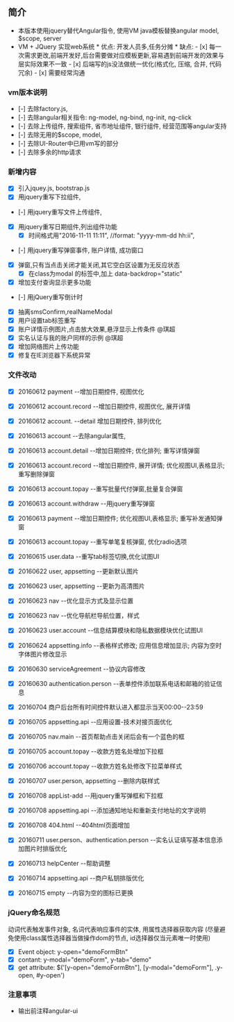 ## 简介
   * 本版本使用jquery替代Angular指令, 使用VM java模板替换angular model, $scope, server
   * VM + JQuery 实现web系统
    * 优点: 开发人员多,任务分摊
    * 缺点:
          - [x] 每一次需求更改,前端开发好,后台需要做对应模板更新,容易遇到前端开发的效果与层实际效果不一致
          - [x] 后端写的js没法做统一优化(格式化, 压缩, 合并, 代码冗余)
          - [x] 需要经常沟通

### vm版本说明
   - [-] 去除factory.js,
   - [-] 去除angular相关指令: ng-model, ng-bind, ng-init, ng-click
   - [-] 去除上传组件, 搜索组件, 省市地址组件, 银行组件, 经营范围等angular支持
   - [-] 去除无用的$scope, model,
   - [-] 去除UI-Router中已用vm写的部分
   - [-] 去除多余的http请求

### 新增内容
   - [x] 引入jquey.js, bootstrap.js
   - [x] 用jquery重写下拉组件,
   - [-] 用jquery重写文件上传组件,
   - [x] 用jquery重写日期组件,列出组件功能
       - [x] 时间格式用"2016-11-11 11:11",  //format: "yyyy-mm-dd hh:ii",
   - [-] 用jquery重写弹窗事件, 账户详情, 成功窗口
   - [x] 弹窗,只有当点击关闭才能关闭,其它空白区设置为无反应状态
       - [x] 在class为modal 的标签中,加上 data-backdrop="static"
   - [x] 增加支付查询显示更多功能
   - [-] 用jQuery重写倒计时
   - [x] 抽离smsConfirm,realNameModal
   - [x] 用户设置tab标签重写
   - [x] 账户详情示例图片,点击放大效果,悬浮显示上传条件 @琪超
   - [x] 实名认证与我的账户同样的示例 @琪超
   - [x] 增加网络图片上传功能
   - [x] 修复在IE浏览器下系统异常

### 文件改动
   - [x] 20160612 payment  --增加日期控件, 视图优化
   - [x] 20160612 account.record  --增加日期控件, 视图优化, 展开详情
   - [x] 20160612 account. --detail 增加日期控件, 排列优化
   - [x] 20160613 account  --去除angular属性,
   - [x] 20160613 account.detail  --增加日期控件; 优化排列; 重写详情弹窗
   - [x] 20160613 account.record  --增加日期控件, 展开详情; 优化视图UI,表格显示; 重写删除弹窗
   - [x] 20160613 account.topay  --重写批量代付弹窗,批量复合弹窗
   - [x] 20160613 account.withdraw  --用jquery重写弹窗
   - [x] 20160613 payment  --增加日期控件; 优化视图UI,表格显示; 重写补发通知弹窗
   - [x] 20160613 account.topay  --重写单笔复核弹窗, 优化radio选项
   - [x] 20160615 user.data  --重写tab标签切换,优化试图UI
   - [x] 20160622 user, appsetting  --更新默认图片
   - [x] 20160623 user, appsetting  --更新为高清图片
   - [x] 20160623 nav  --优化显示方式及显示位置
   - [x] 20160623 nav  --优化导航栏导航位置，样式
   - [x] 20160623 user.account  --信息结算模块和隐私数据模块优化试图UI
   - [x] 20160624 appsetting.info  --表格样式修改; 应用信息增加显示; 内容为空时字体图片修改显示
   - [x] 20160630 serviceAgreement  --协议内容修改
   - [x] 20160630 authentication.person  --表单控件添加联系电话和邮箱的验证信息
   - [x] 20160704 商户后台所有时间控件默认进入都显示当天00:00--23:59
   - [x] 20160705 appsetting.api  --应用设置-技术对接页面优化
   - [x] 20160705 nav.main  --首页帮助点击关闭后会有一个蓝色的框
   - [x] 20160705 account.topay  --收款方姓名处增加下拉框
   - [x] 20160706 account.topay  --收款方姓名处修改下拉菜单样式
   - [x] 20160707 user.person, appsetting  --删除内联样式
   - [x] 20160708 appList-add --用jquery重写弹框和下拉框
   - [x] 20160708 appsetting.api --添加通知地址和重新支付地址的文字说明
   - [x] 20160708 404.html --404html页面增加
   - [x] 20160711 user.person、authentication.person --实名认证填写基本信息添加图片时排版优化
   - [x] 20160713 helpCenter --帮助调整
   - [x] 20160714 appsetting.api --商户私钥排版优化
   - [x] 20160715 empty --内容为空的图标已更换




### jQuery命名规范
   动词代表触发事件对象, 名词代表响应事件的实体, 用属性选择器获取内容
   (尽量避免使用class属性选择器当做操作dom的节点, id选择器仅当元素唯一时使用)
   - [x] Event object: y-open="demoFormBtn"
   - [x] contant: y-modal="demoForm", y-tab="demo"
   - [x] get attribute: $('[y-open="demoFormBtn"], [y-modal="demoForm"], .y-open, #y-open')

### 注意事项
   * 输出前注释angular-ui
